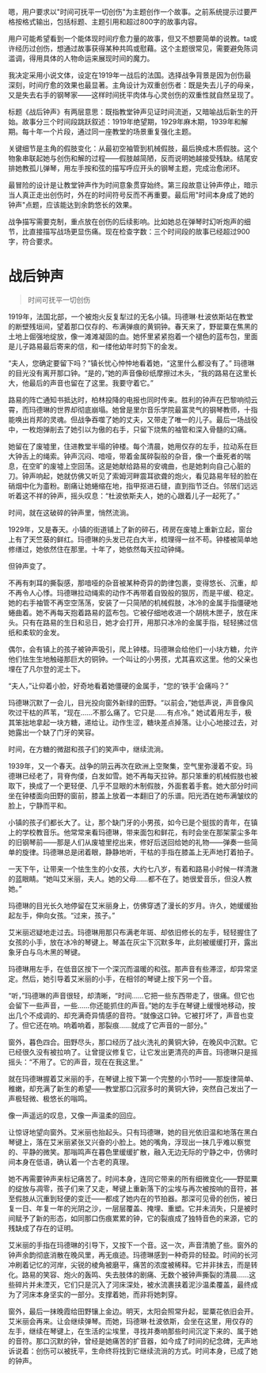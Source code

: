 <ReasoningChainRenderer>
嗯，用户要求以"时间可抚平一切创伤"为主题创作一个故事。之前系统提示过要严格按格式输出，包括标题、主题引用和超过800字的故事内容。

用户可能希望看到一个能体现时间疗愈力量的故事，但又不想要简单的说教。ta或许经历过创伤，想通过故事获得某种共鸣或慰藉。这个主题很常见，需要避免陈词滥调，得用具体的人物命运来展现时间的魔力。

我决定采用小说文体，设定在1919年一战后的法国。选择战争背景是因为创伤最深刻，时间疗愈的效果也最显著。主角设计为双重创伤者：既是失去儿子的母亲，又是失去右手的钢琴家——这样时间抚平肉体与心灵创伤的双重性就自然呈现了。

标题《战后钟声》有两层意思：既指教堂钟声见证时间流逝，又暗喻战后新生的开始。故事分三个时间段跳跃叙述：1919年绝望期，1929年麻木期，1939年和解期。每十年一个片段，通过同一座教堂的场景重复强化主题。

关键细节是主角的假肢变化：从最初空袖管到机械假肢，最后换成木质假肢。这个物象串联起她与创伤和解的过程——假肢越简陋，反而说明她越接受残缺。结尾安排她教孤儿弹琴，用左手按和弦的描写呼应开头的钢琴主题，完成治愈闭环。

最冒险的设计是让教堂钟声作为时间意象贯穿始终。第三段故意让钟声停止，暗示当人真正走出创伤时，外在的时间符号反而不再重要。最后用"时间本身成了她的钟声"点题，应该能达到余韵悠长的效果。

战争描写需要克制，重点放在创伤的后续影响。比如她总在弹琴时幻听炮声的细节，比直接描写战场更显伤痛。现在检查字数：三个时间段的故事已经超过900字，符合要求。
</ReasoningChainRenderer>

# 战后钟声

> 时间可抚平一切创伤

1919年，法国北部，一个被炮火反复犁过的无名小镇。玛德琳·杜波依斯站在教堂的断壁残垣间，望着那口仅存的、布满弹痕的黄铜钟。春天来了，野罂粟在焦黑的土地上倔强地绽放，像一滩滩凝固的血。她怀里紧紧抱着一个褪色的蓝布包，里面是儿子路易最后寄来的信，和一缕他幼年时剪下的金发。

“夫人，您确定要留下吗？”镇长忧心忡忡地看着她，“这里什么都没有了。”
玛德琳的目光没有离开那口钟。“是的，”她的声音像砂纸摩擦过木头，“我的路易在这里长大，他最后的声音也留在了这里。我要守着它。”

路易的阵亡通知书抵达时，柏林投降的电报也同时传来。胜利的钟声在巴黎响彻云霄，而玛德琳的世界却彻底崩塌。她曾是里尔音乐学院最富灵气的钢琴教师，十指能唤出肖邦的灵魂。但战争吞噬了她的丈夫，又带走了唯一的儿子。最后一场战役中，一枚炮弹削去了她引以为傲的右手，只留下烧焦的袖管和深入骨髓的幻痛。

她留在了废墟里，住进教堂半塌的钟楼。每个清晨，她用仅存的左手，拉动系在巨大钟舌上的绳索。钟声沉闷、喑哑，带着金属碎裂般的杂音，像一个垂死者的喘息，在空旷的废墟上空回荡。这是她献给路易的安魂曲，也是她刺向自己心脏的刀。钟声响起，她就仿佛又听见了索姆河畔震耳欲聋的炮火，看见路易年轻的脸在硝烟中化为齑粉。剧痛让她蜷缩在地，指甲抠进石缝，直到指节泛白。邻居们远远听着这不祥的钟声，摇头叹息：“杜波依斯夫人，她的心跟着儿子一起死了。”

时间，就在这破碎的钟声里，悄然流淌。

1929年，又是春天。小镇的街道铺上了新的碎石，砖房在废墟上重新立起，窗台上有了天竺葵的鲜红。玛德琳的头发已花白大半，梳理得一丝不苟。钟楼被简单地修缮过，她依然住在那里。十年了，她依然每天拉动钟绳。

但钟声变了。

不再有刺耳的撕裂感，那喑哑的杂音被某种奇异的韵律包裹，变得悠长、沉重，却不再令人心悸。玛德琳拉动绳索的动作不再带着自毁般的狠厉，而是平缓、稳定。她的右手袖管不再空空荡荡，安装了一只简陋的机械假肢，冰冷的金属手指僵硬地蜷曲着。她不再每天抱着路易的蓝布包。它被仔细地收进一个胡桃木匣子，放在床头。只有在路易的生日和忌日，她才会打开，用那只冰冷的金属手指，轻轻拂过信纸和柔软的金发。

偶尔，会有镇上的孩子被钟声吸引，爬上钟楼。玛德琳会给他们一小块方糖，允许他们怯生生地触碰那巨大的铜钟。一个叫让的小男孩，尤其喜欢这里。他的父亲也埋在了凡尔登的泥土下。

“夫人，”让仰着小脸，好奇地看着她僵硬的金属手，“您的‘铁手’会痛吗？”

玛德琳沉默了一会儿，目光投向窗外新绿的田野。“以前会，”她低声说，声音像风吹过干枯的芦苇，“现在……不那么痛了。它只是……有点冷。” 她试着用左手，极其笨拙地拿起一块方糖，递给让。动作生涩，糖块差点掉落。让小心地接过去，对她露出一个缺了门牙的笑容。

时间，在方糖的微甜和孩子们的笑声中，继续流淌。

1939年，又一个春天。战争的阴云再次在欧洲上空聚集，空气里弥漫着不安。玛德琳已经老了，背脊佝偻，白发如雪。她不再每天拉钟。那只笨重的机械假肢也被取下，换成了一个更轻便、几乎不显眼的木制假肢，外面套着手套。她大部分时间坐在钟楼面向田野的窗前，膝盖上放着一本翻旧了的乐谱。阳光洒在她布满皱纹的脸上，宁静而平和。

小镇的孩子们都长大了。让，那个缺门牙的小男孩，如今已是个挺拔的青年，在镇上的学校教音乐。他常常来看玛德琳，带来面包和鲜花，有时会坐在那架蒙尘多年的旧钢琴前——那是人们从废墟里挖出来，修好后送回给她的礼物——弹奏一些简单的旋律。玛德琳总是闭着眼，静静地听，干枯的手指在膝盖上无声地打着拍子。

一天下午，让带来一个怯生生的小女孩，大约七八岁，有着和路易小时候一样清澈的蓝眼睛。“她叫艾米丽，夫人。她的父母……都不在了。她很爱音乐，但没人教她。”

玛德琳的目光长久地停留在艾米丽身上，仿佛穿透了漫长的岁月。许久，她缓缓抬起左手，伸向女孩。“过来，孩子。”

艾米丽迟疑地走过去。玛德琳用那只布满老年斑、却依旧修长的左手，轻轻握住了女孩的小手，放在冰冷的琴键上。琴盖在灰尘下沉默多年，此刻被缓缓打开，露出象牙白与乌木黑的琴键。

玛德琳用左手，在低音区按下一个深沉而温暖的和弦。那声音有些滞涩，却异常坚定。然后，她引导着艾米丽的小手，在相邻的琴键上按下另一个音。

“听，”玛德琳的声音很轻，却清晰，“时间……它把一些东西带走了，很痛。但它也会留下一些声音，一些……你还能抓住的声音。”她的左手在琴键上缓慢地移动，按出几个不成调的、却充满奇异情感的音符。“就像这口钟。它被打坏了，声音也变了。但它还在响。响着响着，那裂痕……就成了它声音的一部分。”

窗外，暮色四合。田野尽头，那口经历了战火洗礼的黄铜大钟，在晚风中沉默。它已经很久没有被拉响了。让曾提议修复它，让它发出更清亮的声音。玛德琳只是摇摇头：“不用了。它的声音，现在在我这里。”

就在玛德琳握着艾米丽的手，在琴键上按下第一个完整的小节时——那旋律简单、稚嫩，却充满了新生的希望——教堂那口沉寂多时的黄铜大钟，突然自己发出了一声极轻微、极悠长的嗡鸣。

像一声遥远的叹息，又像一声温柔的回应。

让惊讶地望向窗外。艾米丽也抬起头。只有玛德琳，她的目光依旧温和地落在黑白琴键上，落在艾米丽紧张又兴奋的小脸上。她的嘴角，浮现出一抹几乎难以察觉的、平静的微笑。那嗡鸣声在暮色里缓缓扩散，融入无边无际的宁静之中，仿佛时间本身在低语，确认着一个古老的真理。

她不再需要钟声来标记痛苦了。时间本身，连同它带来的所有细微变化——野罂粟的绽放与凋零，孩子们来了又走，琴键上重新落下的尘埃与再次被按响的音符，甚至假肢从沉重到轻便的变迁——都成了她内在的节拍器。那深可见骨的创伤，被日复一日、年复一年的光阴之沙，一层层覆盖、掩埋、重塑。它并未消失，只是被时间赋予了新的形态，如同那口伤痕累累的钟，它的裂痕成了独特音色的来源，它的残缺成了存在的证明。

艾米丽的手指在玛德琳的引导下，又按下一个音。这一次，声音清脆了些。窗外的钟声余韵彻底消散在晚风里，再无痕迹。玛德琳感到一种奇异的轻盈。时间的长河冲刷着记忆的河岸，尖锐的棱角被磨平，痛苦的浓度被稀释。它并非抹去，而是转化。路易的笑容、炮火的轰鸣、失去肢体的剧痛、无数个被钟声撕裂的清晨……这些碎片并未湮灭，它们只是沉入了河床深处，被水流裹挟着泥沙温柔覆盖，最终成为了河床本身坚实的一部分。支撑着她，而非将她刺穿。

窗外，最后一抹晚霞给田野镶上金边。明天，太阳会照常升起，罂粟花依旧会开。艾米丽会再来。让会继续弹琴。而她，玛德琳·杜波依斯，会坐在这里，用仅存的左手，继续在琴键上，在生活的尘埃里，寻找并奏响那些时间沉淀下来的、属于她的音符。那口沉默的钟，曾经是她痛苦的扩音器，如今成了时间的纪念碑，无声地诉说着：创伤可以被抚平，生命终将找到它继续流淌的方式。时间本身，已成了她的钟声。